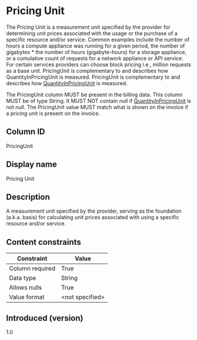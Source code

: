 # Pricing Unit

The Pricing Unit is a measurement unit specified by the provider for determining unit prices associated with the usage or the purchase of a specific resource and/or service. Common examples include the number of hours a compute appliance was running for a given period, the number of gigabytes * the number of hours (gigabyte-hours) for a storage appliance, or a cumulative count of requests for a network appliance or API service. For certain services providers can choose block pricing i.e., million requests as a base unit. PricingUnit is complementary to and describes how QuantityInPricingUnit is measured.
PricingUnit is complementary to and describes how [QuantityInPricingUnit](#quantityinpricingunit) is measured.

The PricingUnit column MUST be present in the billing data. This column MUST be of type String. It MUST NOT contain null if [QuantityInPricingUnit](#quantityinpricingunit) is not null. The PricingUnit value MUST match what is shown on the invoice if a pricing unit is present on the invoice.

## Column ID

PricingUnit

## Display name

Pricing Unit

## Description

A measurement unit specified by the provider, serving as the foundation (a.k.a. basis) for calculating unit prices associated with using a specific resource and/or service.

## Content constraints

| Constraint      | Value           |
|-----------------|-----------------|
| Column required | True            |
| Data type       | String          |
| Allows nulls    | True            |
| Value format    | \<not specified> |

## Introduced (version)

1.0
